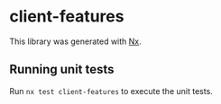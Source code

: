 # client-features

This library was generated with [Nx](https://nx.dev).

## Running unit tests

Run `nx test client-features` to execute the unit tests.
